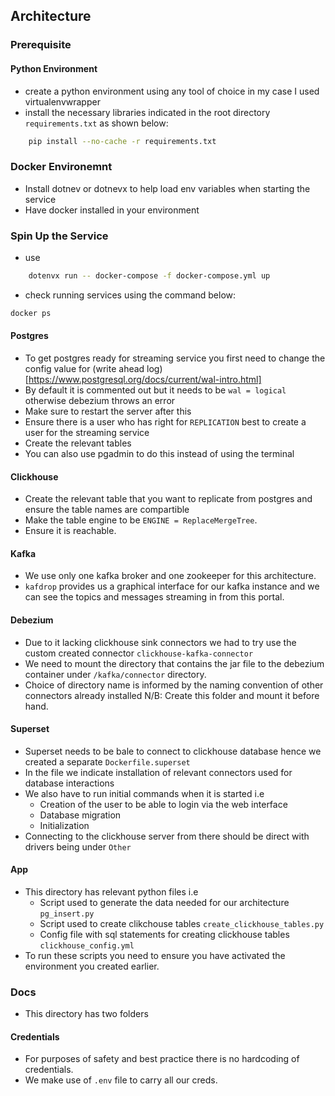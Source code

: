 ## Architecture

### Prerequisite
#### Python Environment
- create a python environment  using any tool of choice in my case I used virtualenvwrapper
- install the necessary libraries indicated in the root directory `requirements.txt` as shown below:
```bash
    pip install --no-cache -r requirements.txt
```

### Docker Environemnt
- Install dotnev or dotnevx to help load env variables when starting the service
- Have docker installed in your environment

### Spin Up the Service
- use 
```bash
    dotenvx run -- docker-compose -f docker-compose.yml up
```
- check running services using the command below:
```bash
docker ps
```

#### Postgres
- To get postgres ready for streaming service you first need to change the config value for (write ahead log)[https://www.postgresql.org/docs/current/wal-intro.html]
- By default it is commented out but it needs to be `wal = logical` otherwise debezium throws an error
- Make sure to restart the server after this
- Ensure there is a user who has right for `REPLICATION` best to create a user for the streaming service
- Create the relevant tables
- You can also use pgadmin to do this instead of using the terminal

#### Clickhouse
- Create the relevant table that you want to replicate from postgres and ensure the table names are compartible
- Make the table engine to be `ENGINE = ReplaceMergeTree`.
- Ensure it is reachable.

#### Kafka
- We use only one kafka broker and one zookeeper for this architecture.
- `kafdrop` provides us a graphical interface for our kafka instance and we can see the topics and messages streaming in from this portal.

#### Debezium
- Due to it lacking clickhouse sink connectors we had to try use the custom created connector `clickhouse-kafka-connector`
- We need to mount the directory that contains the jar file to the debezium container under `/kafka/connector` directory.
- Choice of directory name is informed by the naming convention of other connectors already installed
N/B: Create this folder and mount it before hand.

#### Superset
- Superset needs to be bale to connect to clickhouse database hence we created a separate `Dockerfile.superset`
- In the file we indicate installation of relevant connectors used for database interactions
- We also have to run initial commands when it is started i.e 
    - Creation of the user to be able to login via the web interface
    - Database migration
    - Initialization
- Connecting to the clickhouse server from there should be direct with drivers being under `Other`

#### App
- This directory has relevant python files i.e 
    - Script used to generate the data needed for our architecture `pg_insert.py`
    - Script used to create clikchouse tables `create_clickhouse_tables.py`
    - Config file with sql statements for creating clickhouse tables `clickhouse_config.yml`
- To run these scripts you need to ensure you have activated the environment you created earlier.

### Docs
- This directory has two folders

#### Credentials
- For purposes of safety and best practice there is no hardcoding of credentials.
- We make use of `.env` file to carry all our creds.


